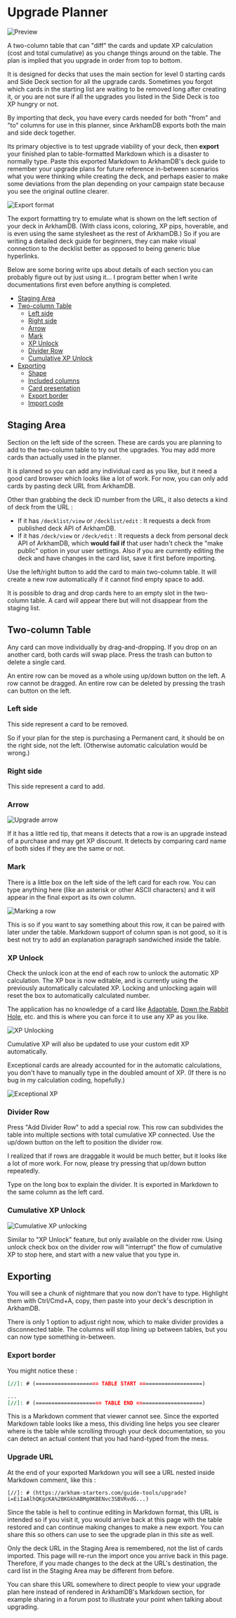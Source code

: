# Upgrade Planner

![Preview](../../../static/image/documentation/guide-tools/upgrade/preview.png)

A two-column table that can "diff" the cards and update XP calculation (cost and total cumulative) as you change things around on the table. The plan is implied that you upgrade in order from top to bottom.

It is designed for decks that uses the main section for level 0 starting cards and Side Deck section for all the upgrade cards. Sometimes you forgot which cards in the starting list are waiting to be removed long after creating it, or you are not sure if all the upgrades you listed in the Side Deck is too XP hungry or not.

By importing that deck, you have every cards needed for both "from" and "to" columns for use in this planner, since ArkhamDB exports both the main and side deck together.

Its primary objective is to test upgrade viability of your deck, then **export** your finished plan to table-formatted Markdown which is a disaster to normally type. Paste this exported Markdown to ArkhamDB's deck guide to remember your upgrade plans for future reference in-between scenarios what you were thinking while creating the deck, and perhaps easier to make some deviations from the plan depending on your campaign state because you see the original outline clearer.

![Export format](../../../static/image/documentation/guide-tools/upgrade/export-format.png)

The export formatting try to emulate what is shown on the left section of your deck in ArkhamDB. (With class icons, coloring, XP pips, hoverable, and is even using the same stylesheet as the rest of ArkhamDB.) So if you are writing a detailed deck guide for beginners, they can make visual connection to the decklist better as opposed to being generic blue hyperlinks.

Below are some boring write ups about details of each section you can probably figure out by just using it... I program better when I write documentations first even before anything is completed.

- [Staging Area](#staging-area)
- [Two-column Table](#two-column-table)
  - [Left side](#left-side)
  - [Right side](#right-side)
  - [Arrow](#arrow)
  - [Mark](#mark)
  - [XP Unlock](#xp-unlock)
  - [Divider Row](#divider-row)
  - [Cumulative XP Unlock](#cumulative-xp-unlock)
- [Exporting](#exporting)
  - [Shape](#shape)
  - [Included columns](#included-columns)
  - [Card presentation](#card-presentation)
  - [Export border](#export-border)
  - [Import code](#import-code)

## Staging Area

Section on the left side of the screen. These are cards you are planning to add to the two-column table to try out the upgrades. You may add more cards than actually used in the planner.

It is planned so you can add any individual card as you like, but it need a good card browser which looks like a lot of work. For now, you can only add cards by pasting deck URL from ArkhamDB.

Other than grabbing the deck ID number from the URL, it also detects a kind of deck from the URL :

- If it has `/decklist/view` or `/decklist/edit` : It requests a deck from published deck API of ArkhamDB.
- If it has `/deck/view` or `/deck/edit` : It requests a deck from personal deck API of ArkhamDB, which **would fail if** that user hadn't check the "make public" option in your user settings. Also if you are currently editing the deck and have changes in the card list, save it first before importing.

Use the left/right button to add the card to main two-column table. It will create a new row automatically if it cannot find empty space to add.

It is possible to drag and drop cards here to an empty slot in the two-column table. A card will appear there but will not disappear from the staging list.

## Two-column Table

Any card can move individually by drag-and-dropping. If you drop on an another card, both cards will swap place. Press the trash can button to delete a single card.

An entire row can be moved as a whole using up/down button on the left. A row cannot be dragged. An entire row can be deleted by pressing the trash can button on the left.

### Left side

This side represent a card to be removed.

So if your plan for the step is purchasing a Permanent card, it should be on the right side, not the left. (Otherwise automatic calculation would be wrong.)

### Right side

This side represent a card to add.

### Arrow

![Upgrade arrow](../../../static/image/documentation/guide-tools/upgrade/upgrade-arrow.png)

If it has a little red tip, that means it detects that a row is an upgrade instead of a purchase and may get XP discount. It detects by comparing card name of both sides if they are the same or not.

### Mark

There is a little box on the left side of the left card for each row. You can type anything here (like an asterisk or other ASCII characters) and it will appear in the final export as its own column.

![Marking a row](../../../static/image/documentation/guide-tools/upgrade/marking.png)

This is so if you want to say something about this row, it can be paired with later under the table. Markdown support of column span is not good, so it is best not try to add an explanation paragraph sandwiched inside the table.

### XP Unlock

Check the unlock icon at the end of each row to unlock the automatic XP calculation. The XP box is now editable, and is currently using the previously automatically calculated XP. Locking and unlocking again will reset the box to automatically calculated number.

The application has no knowledge of a card like [Adaptable](https://arkhamdb.com/card/02110), [Down the Rabbit Hole](https://arkhamdb.com/card/08059), etc. and this is where you can force it to use any XP as you like.

![XP Unlocking](../../../static/image/documentation/guide-tools/upgrade/xp-unlock.png)

Cumulative XP will also be updated to use your custom edit XP automatically.

Exceptional cards are already accounted for in the automatic calculations, you don't have to manually type in the doubled amount of XP. (If there is no bug in my calculation coding, hopefully.)

![Exceptional XP](../../../static/image/documentation/guide-tools/upgrade/exceptional-xp.png)

### Divider Row

Press "Add Divider Row" to add a special row. This row can subdivides the table into multiple sections with total cumulative XP connected. Use the up/down button on the left to position the divider row.

I realized that if rows are draggable it would be much better, but it looks like a lot of more work. For now, please try pressing that up/down button repeatedly.

Type on the long box to explain the divider. It is exported in Markdown to the same column as the left card.

### Cumulative XP Unlock

![Cumulative XP unlocking](../../../static/image/documentation/guide-tools/upgrade/cxp-unlock.png)

Similar to "XP Unlock" feature, but only available on the divider row. Using unlock check box on the divider row will "interrupt" the flow of cumulative XP to stop here, and start with a new value that you type in.

## Exporting

You will see a chunk of nightmare that you now don't have to type. Highlight them with Ctrl/Cmd+A, copy, then paste into your deck's description in ArkhamDB.

There is only 1 option to adjust right now, which to make divider provides a disconnected table. The columns will stop lining up between tables, but you can now type something in-between.

### Export border

You might notice these :

```md
[//]: # (==================== TABLE START ====================)

...
[//]: # (===================== TABLE END =====================)
```

This is a Markdown comment that viewer cannot see. Since the exported Markdown table looks like a mess, this dividing line helps you see clearer where is the table while scrolling through your deck documentation, so you can detect an actual content that you had hand-typed from the mess.

### Upgrade URL

At the end of your exported Markdown you will see a URL nested inside Markdown comment, like this :

```
[//]: # (https://arkham-starters.com/guide-tools/upgrade?i=EiIaAlhQKgcKA%2BKGkhABMg0KBENvc3SBVRvdG...)
```

Since the table is hell to continue editing in Markdown format, this URL is intended so if you visit it, you would arrive back at this page with the table restored and can continue making changes to make a new export. You can share this so others can use to see the upgrade plan in this site as well.

Only the deck URL in the Staging Area is remembered, not the list of cards imported. This page will re-run the import once you arrive back in this page. Therefore, if you made changes to the deck at the URL's destination, the card list in the Staging Area may be different from before.

You can share this URL somewhere to direct people to view your upgrade plan here instead of rendered in ArkhamDB's Markdown section, for example sharing in a forum post to illustrate your point when talking about upgrading.
